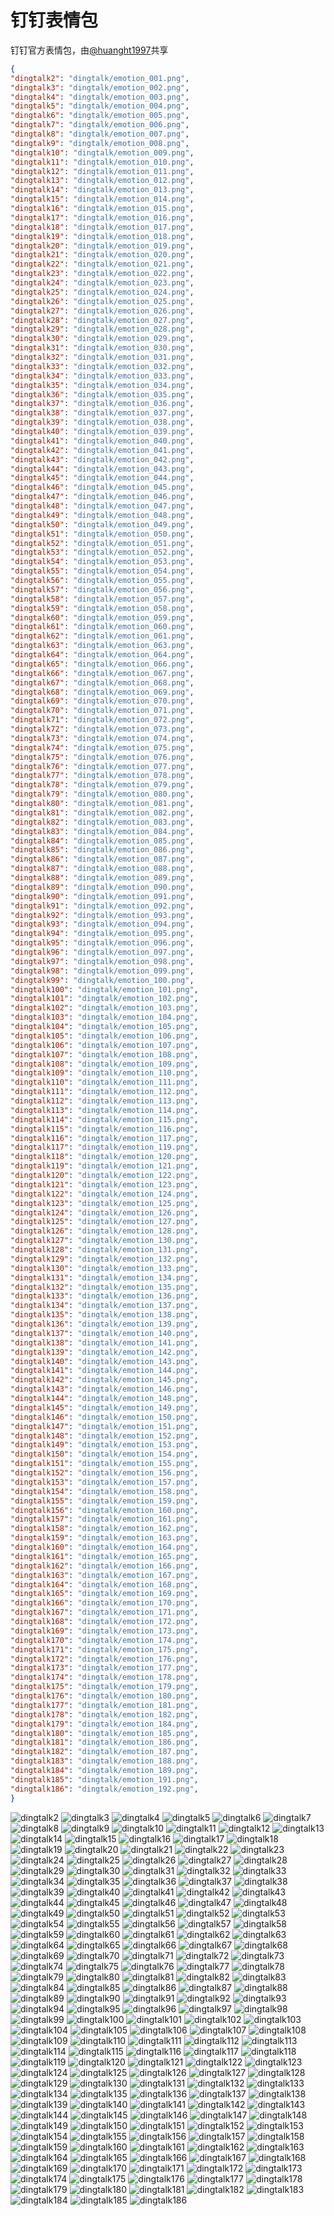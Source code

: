 # 钉钉表情包

钉钉官方表情包，由[@huanght1997](https://github.com/huanght1997)共享

```json
{
"dingtalk2": "dingtalk/emotion_001.png",
"dingtalk3": "dingtalk/emotion_002.png",
"dingtalk4": "dingtalk/emotion_003.png",
"dingtalk5": "dingtalk/emotion_004.png",
"dingtalk6": "dingtalk/emotion_005.png",
"dingtalk7": "dingtalk/emotion_006.png",
"dingtalk8": "dingtalk/emotion_007.png",
"dingtalk9": "dingtalk/emotion_008.png",
"dingtalk10": "dingtalk/emotion_009.png",
"dingtalk11": "dingtalk/emotion_010.png",
"dingtalk12": "dingtalk/emotion_011.png",
"dingtalk13": "dingtalk/emotion_012.png",
"dingtalk14": "dingtalk/emotion_013.png",
"dingtalk15": "dingtalk/emotion_014.png",
"dingtalk16": "dingtalk/emotion_015.png",
"dingtalk17": "dingtalk/emotion_016.png",
"dingtalk18": "dingtalk/emotion_017.png",
"dingtalk19": "dingtalk/emotion_018.png",
"dingtalk20": "dingtalk/emotion_019.png",
"dingtalk21": "dingtalk/emotion_020.png",
"dingtalk22": "dingtalk/emotion_021.png",
"dingtalk23": "dingtalk/emotion_022.png",
"dingtalk24": "dingtalk/emotion_023.png",
"dingtalk25": "dingtalk/emotion_024.png",
"dingtalk26": "dingtalk/emotion_025.png",
"dingtalk27": "dingtalk/emotion_026.png",
"dingtalk28": "dingtalk/emotion_027.png",
"dingtalk29": "dingtalk/emotion_028.png",
"dingtalk30": "dingtalk/emotion_029.png",
"dingtalk31": "dingtalk/emotion_030.png",
"dingtalk32": "dingtalk/emotion_031.png",
"dingtalk33": "dingtalk/emotion_032.png",
"dingtalk34": "dingtalk/emotion_033.png",
"dingtalk35": "dingtalk/emotion_034.png",
"dingtalk36": "dingtalk/emotion_035.png",
"dingtalk37": "dingtalk/emotion_036.png",
"dingtalk38": "dingtalk/emotion_037.png",
"dingtalk39": "dingtalk/emotion_038.png",
"dingtalk40": "dingtalk/emotion_039.png",
"dingtalk41": "dingtalk/emotion_040.png",
"dingtalk42": "dingtalk/emotion_041.png",
"dingtalk43": "dingtalk/emotion_042.png",
"dingtalk44": "dingtalk/emotion_043.png",
"dingtalk45": "dingtalk/emotion_044.png",
"dingtalk46": "dingtalk/emotion_045.png",
"dingtalk47": "dingtalk/emotion_046.png",
"dingtalk48": "dingtalk/emotion_047.png",
"dingtalk49": "dingtalk/emotion_048.png",
"dingtalk50": "dingtalk/emotion_049.png",
"dingtalk51": "dingtalk/emotion_050.png",
"dingtalk52": "dingtalk/emotion_051.png",
"dingtalk53": "dingtalk/emotion_052.png",
"dingtalk54": "dingtalk/emotion_053.png",
"dingtalk55": "dingtalk/emotion_054.png",
"dingtalk56": "dingtalk/emotion_055.png",
"dingtalk57": "dingtalk/emotion_056.png",
"dingtalk58": "dingtalk/emotion_057.png",
"dingtalk59": "dingtalk/emotion_058.png",
"dingtalk60": "dingtalk/emotion_059.png",
"dingtalk61": "dingtalk/emotion_060.png",
"dingtalk62": "dingtalk/emotion_061.png",
"dingtalk63": "dingtalk/emotion_063.png",
"dingtalk64": "dingtalk/emotion_064.png",
"dingtalk65": "dingtalk/emotion_066.png",
"dingtalk66": "dingtalk/emotion_067.png",
"dingtalk67": "dingtalk/emotion_068.png",
"dingtalk68": "dingtalk/emotion_069.png",
"dingtalk69": "dingtalk/emotion_070.png",
"dingtalk70": "dingtalk/emotion_071.png",
"dingtalk71": "dingtalk/emotion_072.png",
"dingtalk72": "dingtalk/emotion_073.png",
"dingtalk73": "dingtalk/emotion_074.png",
"dingtalk74": "dingtalk/emotion_075.png",
"dingtalk75": "dingtalk/emotion_076.png",
"dingtalk76": "dingtalk/emotion_077.png",
"dingtalk77": "dingtalk/emotion_078.png",
"dingtalk78": "dingtalk/emotion_079.png",
"dingtalk79": "dingtalk/emotion_080.png",
"dingtalk80": "dingtalk/emotion_081.png",
"dingtalk81": "dingtalk/emotion_082.png",
"dingtalk82": "dingtalk/emotion_083.png",
"dingtalk83": "dingtalk/emotion_084.png",
"dingtalk84": "dingtalk/emotion_085.png",
"dingtalk85": "dingtalk/emotion_086.png",
"dingtalk86": "dingtalk/emotion_087.png",
"dingtalk87": "dingtalk/emotion_088.png",
"dingtalk88": "dingtalk/emotion_089.png",
"dingtalk89": "dingtalk/emotion_090.png",
"dingtalk90": "dingtalk/emotion_091.png",
"dingtalk91": "dingtalk/emotion_092.png",
"dingtalk92": "dingtalk/emotion_093.png",
"dingtalk93": "dingtalk/emotion_094.png",
"dingtalk94": "dingtalk/emotion_095.png",
"dingtalk95": "dingtalk/emotion_096.png",
"dingtalk96": "dingtalk/emotion_097.png",
"dingtalk97": "dingtalk/emotion_098.png",
"dingtalk98": "dingtalk/emotion_099.png",
"dingtalk99": "dingtalk/emotion_100.png",
"dingtalk100": "dingtalk/emotion_101.png",
"dingtalk101": "dingtalk/emotion_102.png",
"dingtalk102": "dingtalk/emotion_103.png",
"dingtalk103": "dingtalk/emotion_104.png",
"dingtalk104": "dingtalk/emotion_105.png",
"dingtalk105": "dingtalk/emotion_106.png",
"dingtalk106": "dingtalk/emotion_107.png",
"dingtalk107": "dingtalk/emotion_108.png",
"dingtalk108": "dingtalk/emotion_109.png",
"dingtalk109": "dingtalk/emotion_110.png",
"dingtalk110": "dingtalk/emotion_111.png",
"dingtalk111": "dingtalk/emotion_112.png",
"dingtalk112": "dingtalk/emotion_113.png",
"dingtalk113": "dingtalk/emotion_114.png",
"dingtalk114": "dingtalk/emotion_115.png",
"dingtalk115": "dingtalk/emotion_116.png",
"dingtalk116": "dingtalk/emotion_117.png",
"dingtalk117": "dingtalk/emotion_119.png",
"dingtalk118": "dingtalk/emotion_120.png",
"dingtalk119": "dingtalk/emotion_121.png",
"dingtalk120": "dingtalk/emotion_122.png",
"dingtalk121": "dingtalk/emotion_123.png",
"dingtalk122": "dingtalk/emotion_124.png",
"dingtalk123": "dingtalk/emotion_125.png",
"dingtalk124": "dingtalk/emotion_126.png",
"dingtalk125": "dingtalk/emotion_127.png",
"dingtalk126": "dingtalk/emotion_128.png",
"dingtalk127": "dingtalk/emotion_130.png",
"dingtalk128": "dingtalk/emotion_131.png",
"dingtalk129": "dingtalk/emotion_132.png",
"dingtalk130": "dingtalk/emotion_133.png",
"dingtalk131": "dingtalk/emotion_134.png",
"dingtalk132": "dingtalk/emotion_135.png",
"dingtalk133": "dingtalk/emotion_136.png",
"dingtalk134": "dingtalk/emotion_137.png",
"dingtalk135": "dingtalk/emotion_138.png",
"dingtalk136": "dingtalk/emotion_139.png",
"dingtalk137": "dingtalk/emotion_140.png",
"dingtalk138": "dingtalk/emotion_141.png",
"dingtalk139": "dingtalk/emotion_142.png",
"dingtalk140": "dingtalk/emotion_143.png",
"dingtalk141": "dingtalk/emotion_144.png",
"dingtalk142": "dingtalk/emotion_145.png",
"dingtalk143": "dingtalk/emotion_146.png",
"dingtalk144": "dingtalk/emotion_148.png",
"dingtalk145": "dingtalk/emotion_149.png",
"dingtalk146": "dingtalk/emotion_150.png",
"dingtalk147": "dingtalk/emotion_151.png",
"dingtalk148": "dingtalk/emotion_152.png",
"dingtalk149": "dingtalk/emotion_153.png",
"dingtalk150": "dingtalk/emotion_154.png",
"dingtalk151": "dingtalk/emotion_155.png",
"dingtalk152": "dingtalk/emotion_156.png",
"dingtalk153": "dingtalk/emotion_157.png",
"dingtalk154": "dingtalk/emotion_158.png",
"dingtalk155": "dingtalk/emotion_159.png",
"dingtalk156": "dingtalk/emotion_160.png",
"dingtalk157": "dingtalk/emotion_161.png",
"dingtalk158": "dingtalk/emotion_162.png",
"dingtalk159": "dingtalk/emotion_163.png",
"dingtalk160": "dingtalk/emotion_164.png",
"dingtalk161": "dingtalk/emotion_165.png",
"dingtalk162": "dingtalk/emotion_166.png",
"dingtalk163": "dingtalk/emotion_167.png",
"dingtalk164": "dingtalk/emotion_168.png",
"dingtalk165": "dingtalk/emotion_169.png",
"dingtalk166": "dingtalk/emotion_170.png",
"dingtalk167": "dingtalk/emotion_171.png",
"dingtalk168": "dingtalk/emotion_172.png",
"dingtalk169": "dingtalk/emotion_173.png",
"dingtalk170": "dingtalk/emotion_174.png",
"dingtalk171": "dingtalk/emotion_175.png",
"dingtalk172": "dingtalk/emotion_176.png",
"dingtalk173": "dingtalk/emotion_177.png",
"dingtalk174": "dingtalk/emotion_178.png",
"dingtalk175": "dingtalk/emotion_179.png",
"dingtalk176": "dingtalk/emotion_180.png",
"dingtalk177": "dingtalk/emotion_181.png",
"dingtalk178": "dingtalk/emotion_182.png",
"dingtalk179": "dingtalk/emotion_184.png",
"dingtalk180": "dingtalk/emotion_185.png",
"dingtalk181": "dingtalk/emotion_186.png",
"dingtalk182": "dingtalk/emotion_187.png",
"dingtalk183": "dingtalk/emotion_188.png",
"dingtalk184": "dingtalk/emotion_189.png",
"dingtalk185": "dingtalk/emotion_191.png",
"dingtalk186": "dingtalk/emotion_192.png",
}
```

![dingtalk2](https://valinecdn.bili33.top/dingtalk/emotion_001.png)
![dingtalk3](https://valinecdn.bili33.top/dingtalk/emotion_002.png)
![dingtalk4](https://valinecdn.bili33.top/dingtalk/emotion_003.png)
![dingtalk5](https://valinecdn.bili33.top/dingtalk/emotion_004.png)
![dingtalk6](https://valinecdn.bili33.top/dingtalk/emotion_005.png)
![dingtalk7](https://valinecdn.bili33.top/dingtalk/emotion_006.png)
![dingtalk8](https://valinecdn.bili33.top/dingtalk/emotion_007.png)
![dingtalk9](https://valinecdn.bili33.top/dingtalk/emotion_008.png)
![dingtalk10](https://valinecdn.bili33.top/dingtalk/emotion_009.png)
![dingtalk11](https://valinecdn.bili33.top/dingtalk/emotion_010.png)
![dingtalk12](https://valinecdn.bili33.top/dingtalk/emotion_011.png)
![dingtalk13](https://valinecdn.bili33.top/dingtalk/emotion_012.png)
![dingtalk14](https://valinecdn.bili33.top/dingtalk/emotion_013.png)
![dingtalk15](https://valinecdn.bili33.top/dingtalk/emotion_014.png)
![dingtalk16](https://valinecdn.bili33.top/dingtalk/emotion_015.png)
![dingtalk17](https://valinecdn.bili33.top/dingtalk/emotion_016.png)
![dingtalk18](https://valinecdn.bili33.top/dingtalk/emotion_017.png)
![dingtalk19](https://valinecdn.bili33.top/dingtalk/emotion_018.png)
![dingtalk20](https://valinecdn.bili33.top/dingtalk/emotion_019.png)
![dingtalk21](https://valinecdn.bili33.top/dingtalk/emotion_020.png)
![dingtalk22](https://valinecdn.bili33.top/dingtalk/emotion_021.png)
![dingtalk23](https://valinecdn.bili33.top/dingtalk/emotion_022.png)
![dingtalk24](https://valinecdn.bili33.top/dingtalk/emotion_023.png)
![dingtalk25](https://valinecdn.bili33.top/dingtalk/emotion_024.png)
![dingtalk26](https://valinecdn.bili33.top/dingtalk/emotion_025.png)
![dingtalk27](https://valinecdn.bili33.top/dingtalk/emotion_026.png)
![dingtalk28](https://valinecdn.bili33.top/dingtalk/emotion_027.png)
![dingtalk29](https://valinecdn.bili33.top/dingtalk/emotion_028.png)
![dingtalk30](https://valinecdn.bili33.top/dingtalk/emotion_029.png)
![dingtalk31](https://valinecdn.bili33.top/dingtalk/emotion_030.png)
![dingtalk32](https://valinecdn.bili33.top/dingtalk/emotion_031.png)
![dingtalk33](https://valinecdn.bili33.top/dingtalk/emotion_032.png)
![dingtalk34](https://valinecdn.bili33.top/dingtalk/emotion_033.png)
![dingtalk35](https://valinecdn.bili33.top/dingtalk/emotion_034.png)
![dingtalk36](https://valinecdn.bili33.top/dingtalk/emotion_035.png)
![dingtalk37](https://valinecdn.bili33.top/dingtalk/emotion_036.png)
![dingtalk38](https://valinecdn.bili33.top/dingtalk/emotion_037.png)
![dingtalk39](https://valinecdn.bili33.top/dingtalk/emotion_038.png)
![dingtalk40](https://valinecdn.bili33.top/dingtalk/emotion_039.png)
![dingtalk41](https://valinecdn.bili33.top/dingtalk/emotion_040.png)
![dingtalk42](https://valinecdn.bili33.top/dingtalk/emotion_041.png)
![dingtalk43](https://valinecdn.bili33.top/dingtalk/emotion_042.png)
![dingtalk44](https://valinecdn.bili33.top/dingtalk/emotion_043.png)
![dingtalk45](https://valinecdn.bili33.top/dingtalk/emotion_044.png)
![dingtalk46](https://valinecdn.bili33.top/dingtalk/emotion_045.png)
![dingtalk47](https://valinecdn.bili33.top/dingtalk/emotion_046.png)
![dingtalk48](https://valinecdn.bili33.top/dingtalk/emotion_047.png)
![dingtalk49](https://valinecdn.bili33.top/dingtalk/emotion_048.png)
![dingtalk50](https://valinecdn.bili33.top/dingtalk/emotion_049.png)
![dingtalk51](https://valinecdn.bili33.top/dingtalk/emotion_050.png)
![dingtalk52](https://valinecdn.bili33.top/dingtalk/emotion_051.png)
![dingtalk53](https://valinecdn.bili33.top/dingtalk/emotion_052.png)
![dingtalk54](https://valinecdn.bili33.top/dingtalk/emotion_053.png)
![dingtalk55](https://valinecdn.bili33.top/dingtalk/emotion_054.png)
![dingtalk56](https://valinecdn.bili33.top/dingtalk/emotion_055.png)
![dingtalk57](https://valinecdn.bili33.top/dingtalk/emotion_056.png)
![dingtalk58](https://valinecdn.bili33.top/dingtalk/emotion_057.png)
![dingtalk59](https://valinecdn.bili33.top/dingtalk/emotion_058.png)
![dingtalk60](https://valinecdn.bili33.top/dingtalk/emotion_059.png)
![dingtalk61](https://valinecdn.bili33.top/dingtalk/emotion_060.png)
![dingtalk62](https://valinecdn.bili33.top/dingtalk/emotion_061.png)
![dingtalk63](https://valinecdn.bili33.top/dingtalk/emotion_063.png)
![dingtalk64](https://valinecdn.bili33.top/dingtalk/emotion_064.png)
![dingtalk65](https://valinecdn.bili33.top/dingtalk/emotion_066.png)
![dingtalk66](https://valinecdn.bili33.top/dingtalk/emotion_067.png)
![dingtalk67](https://valinecdn.bili33.top/dingtalk/emotion_068.png)
![dingtalk68](https://valinecdn.bili33.top/dingtalk/emotion_069.png)
![dingtalk69](https://valinecdn.bili33.top/dingtalk/emotion_070.png)
![dingtalk70](https://valinecdn.bili33.top/dingtalk/emotion_071.png)
![dingtalk71](https://valinecdn.bili33.top/dingtalk/emotion_072.png)
![dingtalk72](https://valinecdn.bili33.top/dingtalk/emotion_073.png)
![dingtalk73](https://valinecdn.bili33.top/dingtalk/emotion_074.png)
![dingtalk74](https://valinecdn.bili33.top/dingtalk/emotion_075.png)
![dingtalk75](https://valinecdn.bili33.top/dingtalk/emotion_076.png)
![dingtalk76](https://valinecdn.bili33.top/dingtalk/emotion_077.png)
![dingtalk77](https://valinecdn.bili33.top/dingtalk/emotion_078.png)
![dingtalk78](https://valinecdn.bili33.top/dingtalk/emotion_079.png)
![dingtalk79](https://valinecdn.bili33.top/dingtalk/emotion_080.png)
![dingtalk80](https://valinecdn.bili33.top/dingtalk/emotion_081.png)
![dingtalk81](https://valinecdn.bili33.top/dingtalk/emotion_082.png)
![dingtalk82](https://valinecdn.bili33.top/dingtalk/emotion_083.png)
![dingtalk83](https://valinecdn.bili33.top/dingtalk/emotion_084.png)
![dingtalk84](https://valinecdn.bili33.top/dingtalk/emotion_085.png)
![dingtalk85](https://valinecdn.bili33.top/dingtalk/emotion_086.png)
![dingtalk86](https://valinecdn.bili33.top/dingtalk/emotion_087.png)
![dingtalk87](https://valinecdn.bili33.top/dingtalk/emotion_088.png)
![dingtalk88](https://valinecdn.bili33.top/dingtalk/emotion_089.png)
![dingtalk89](https://valinecdn.bili33.top/dingtalk/emotion_090.png)
![dingtalk90](https://valinecdn.bili33.top/dingtalk/emotion_091.png)
![dingtalk91](https://valinecdn.bili33.top/dingtalk/emotion_092.png)
![dingtalk92](https://valinecdn.bili33.top/dingtalk/emotion_093.png)
![dingtalk93](https://valinecdn.bili33.top/dingtalk/emotion_094.png)
![dingtalk94](https://valinecdn.bili33.top/dingtalk/emotion_095.png)
![dingtalk95](https://valinecdn.bili33.top/dingtalk/emotion_096.png)
![dingtalk96](https://valinecdn.bili33.top/dingtalk/emotion_097.png)
![dingtalk97](https://valinecdn.bili33.top/dingtalk/emotion_098.png)
![dingtalk98](https://valinecdn.bili33.top/dingtalk/emotion_099.png)
![dingtalk99](https://valinecdn.bili33.top/dingtalk/emotion_100.png)
![dingtalk100](https://valinecdn.bili33.top/dingtalk/emotion_101.png)
![dingtalk101](https://valinecdn.bili33.top/dingtalk/emotion_102.png)
![dingtalk102](https://valinecdn.bili33.top/dingtalk/emotion_103.png)
![dingtalk103](https://valinecdn.bili33.top/dingtalk/emotion_104.png)
![dingtalk104](https://valinecdn.bili33.top/dingtalk/emotion_105.png)
![dingtalk105](https://valinecdn.bili33.top/dingtalk/emotion_106.png)
![dingtalk106](https://valinecdn.bili33.top/dingtalk/emotion_107.png)
![dingtalk107](https://valinecdn.bili33.top/dingtalk/emotion_108.png)
![dingtalk108](https://valinecdn.bili33.top/dingtalk/emotion_109.png)
![dingtalk109](https://valinecdn.bili33.top/dingtalk/emotion_110.png)
![dingtalk110](https://valinecdn.bili33.top/dingtalk/emotion_111.png)
![dingtalk111](https://valinecdn.bili33.top/dingtalk/emotion_112.png)
![dingtalk112](https://valinecdn.bili33.top/dingtalk/emotion_113.png)
![dingtalk113](https://valinecdn.bili33.top/dingtalk/emotion_114.png)
![dingtalk114](https://valinecdn.bili33.top/dingtalk/emotion_115.png)
![dingtalk115](https://valinecdn.bili33.top/dingtalk/emotion_116.png)
![dingtalk116](https://valinecdn.bili33.top/dingtalk/emotion_117.png)
![dingtalk117](https://valinecdn.bili33.top/dingtalk/emotion_119.png)
![dingtalk118](https://valinecdn.bili33.top/dingtalk/emotion_120.png)
![dingtalk119](https://valinecdn.bili33.top/dingtalk/emotion_121.png)
![dingtalk120](https://valinecdn.bili33.top/dingtalk/emotion_122.png)
![dingtalk121](https://valinecdn.bili33.top/dingtalk/emotion_123.png)
![dingtalk122](https://valinecdn.bili33.top/dingtalk/emotion_124.png)
![dingtalk123](https://valinecdn.bili33.top/dingtalk/emotion_125.png)
![dingtalk124](https://valinecdn.bili33.top/dingtalk/emotion_126.png)
![dingtalk125](https://valinecdn.bili33.top/dingtalk/emotion_127.png)
![dingtalk126](https://valinecdn.bili33.top/dingtalk/emotion_128.png)
![dingtalk127](https://valinecdn.bili33.top/dingtalk/emotion_130.png)
![dingtalk128](https://valinecdn.bili33.top/dingtalk/emotion_131.png)
![dingtalk129](https://valinecdn.bili33.top/dingtalk/emotion_132.png)
![dingtalk130](https://valinecdn.bili33.top/dingtalk/emotion_133.png)
![dingtalk131](https://valinecdn.bili33.top/dingtalk/emotion_134.png)
![dingtalk132](https://valinecdn.bili33.top/dingtalk/emotion_135.png)
![dingtalk133](https://valinecdn.bili33.top/dingtalk/emotion_136.png)
![dingtalk134](https://valinecdn.bili33.top/dingtalk/emotion_137.png)
![dingtalk135](https://valinecdn.bili33.top/dingtalk/emotion_138.png)
![dingtalk136](https://valinecdn.bili33.top/dingtalk/emotion_139.png)
![dingtalk137](https://valinecdn.bili33.top/dingtalk/emotion_140.png)
![dingtalk138](https://valinecdn.bili33.top/dingtalk/emotion_141.png)
![dingtalk139](https://valinecdn.bili33.top/dingtalk/emotion_142.png)
![dingtalk140](https://valinecdn.bili33.top/dingtalk/emotion_143.png)
![dingtalk141](https://valinecdn.bili33.top/dingtalk/emotion_144.png)
![dingtalk142](https://valinecdn.bili33.top/dingtalk/emotion_145.png)
![dingtalk143](https://valinecdn.bili33.top/dingtalk/emotion_146.png)
![dingtalk144](https://valinecdn.bili33.top/dingtalk/emotion_148.png)
![dingtalk145](https://valinecdn.bili33.top/dingtalk/emotion_149.png)
![dingtalk146](https://valinecdn.bili33.top/dingtalk/emotion_150.png)
![dingtalk147](https://valinecdn.bili33.top/dingtalk/emotion_151.png)
![dingtalk148](https://valinecdn.bili33.top/dingtalk/emotion_152.png)
![dingtalk149](https://valinecdn.bili33.top/dingtalk/emotion_153.png)
![dingtalk150](https://valinecdn.bili33.top/dingtalk/emotion_154.png)
![dingtalk151](https://valinecdn.bili33.top/dingtalk/emotion_155.png)
![dingtalk152](https://valinecdn.bili33.top/dingtalk/emotion_156.png)
![dingtalk153](https://valinecdn.bili33.top/dingtalk/emotion_157.png)
![dingtalk154](https://valinecdn.bili33.top/dingtalk/emotion_158.png)
![dingtalk155](https://valinecdn.bili33.top/dingtalk/emotion_159.png)
![dingtalk156](https://valinecdn.bili33.top/dingtalk/emotion_160.png)
![dingtalk157](https://valinecdn.bili33.top/dingtalk/emotion_161.png)
![dingtalk158](https://valinecdn.bili33.top/dingtalk/emotion_162.png)
![dingtalk159](https://valinecdn.bili33.top/dingtalk/emotion_163.png)
![dingtalk160](https://valinecdn.bili33.top/dingtalk/emotion_164.png)
![dingtalk161](https://valinecdn.bili33.top/dingtalk/emotion_165.png)
![dingtalk162](https://valinecdn.bili33.top/dingtalk/emotion_166.png)
![dingtalk163](https://valinecdn.bili33.top/dingtalk/emotion_167.png)
![dingtalk164](https://valinecdn.bili33.top/dingtalk/emotion_168.png)
![dingtalk165](https://valinecdn.bili33.top/dingtalk/emotion_169.png)
![dingtalk166](https://valinecdn.bili33.top/dingtalk/emotion_170.png)
![dingtalk167](https://valinecdn.bili33.top/dingtalk/emotion_171.png)
![dingtalk168](https://valinecdn.bili33.top/dingtalk/emotion_172.png)
![dingtalk169](https://valinecdn.bili33.top/dingtalk/emotion_173.png)
![dingtalk170](https://valinecdn.bili33.top/dingtalk/emotion_174.png)
![dingtalk171](https://valinecdn.bili33.top/dingtalk/emotion_175.png)
![dingtalk172](https://valinecdn.bili33.top/dingtalk/emotion_176.png)
![dingtalk173](https://valinecdn.bili33.top/dingtalk/emotion_177.png)
![dingtalk174](https://valinecdn.bili33.top/dingtalk/emotion_178.png)
![dingtalk175](https://valinecdn.bili33.top/dingtalk/emotion_179.png)
![dingtalk176](https://valinecdn.bili33.top/dingtalk/emotion_180.png)
![dingtalk177](https://valinecdn.bili33.top/dingtalk/emotion_181.png)
![dingtalk178](https://valinecdn.bili33.top/dingtalk/emotion_182.png)
![dingtalk179](https://valinecdn.bili33.top/dingtalk/emotion_184.png)
![dingtalk180](https://valinecdn.bili33.top/dingtalk/emotion_185.png)
![dingtalk181](https://valinecdn.bili33.top/dingtalk/emotion_186.png)
![dingtalk182](https://valinecdn.bili33.top/dingtalk/emotion_187.png)
![dingtalk183](https://valinecdn.bili33.top/dingtalk/emotion_188.png)
![dingtalk184](https://valinecdn.bili33.top/dingtalk/emotion_189.png)
![dingtalk185](https://valinecdn.bili33.top/dingtalk/emotion_191.png)
![dingtalk186](https://valinecdn.bili33.top/dingtalk/emotion_192.png)